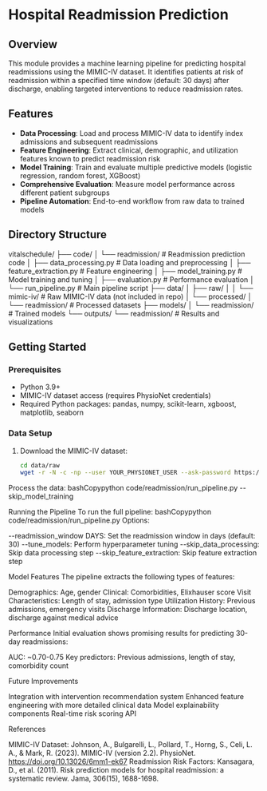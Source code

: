 # Hospital Readmission Prediction

## Overview

This module provides a machine learning pipeline for predicting hospital readmissions using the MIMIC-IV dataset. It identifies patients at risk of readmission within a specified time window (default: 30 days) after discharge, enabling targeted interventions to reduce readmission rates.

## Features

- **Data Processing**: Load and process MIMIC-IV data to identify index admissions and subsequent readmissions
- **Feature Engineering**: Extract clinical, demographic, and utilization features known to predict readmission risk
- **Model Training**: Train and evaluate multiple predictive models (logistic regression, random forest, XGBoost)
- **Comprehensive Evaluation**: Measure model performance across different patient subgroups
- **Pipeline Automation**: End-to-end workflow from raw data to trained models

## Directory Structure

vitalschedule/
├── code/
│   └── readmission/            # Readmission prediction code
│       ├── data_processing.py  # Data loading and preprocessing
│       ├── feature_extraction.py # Feature engineering
│       ├── model_training.py   # Model training and tuning
│       ├── evaluation.py       # Performance evaluation
│       └── run_pipeline.py     # Main pipeline script
├── data/
│   ├── raw/
│   │   └── mimic-iv/           # Raw MIMIC-IV data (not included in repo)
│   └── processed/
│       └── readmission/        # Processed datasets
├── models/
│   └── readmission/            # Trained models
└── outputs/
└── readmission/            # Results and visualizations

## Getting Started

### Prerequisites

- Python 3.9+
- MIMIC-IV dataset access (requires PhysioNet credentials)
- Required Python packages: pandas, numpy, scikit-learn, xgboost, matplotlib, seaborn

### Data Setup

1. Download the MIMIC-IV dataset:
   ```bash
   cd data/raw
   wget -r -N -c -np --user YOUR_PHYSIONET_USER --ask-password https://physionet.org/files/mimiciv/3.1/

Process the data:
bashCopypython code/readmission/run_pipeline.py --skip_model_training


Running the Pipeline
To run the full pipeline:
bashCopypython code/readmission/run_pipeline.py
Options:

--readmission_window DAYS: Set the readmission window in days (default: 30)
--tune_models: Perform hyperparameter tuning
--skip_data_processing: Skip data processing step
--skip_feature_extraction: Skip feature extraction step

Model Features
The pipeline extracts the following types of features:

Demographics: Age, gender
Clinical: Comorbidities, Elixhauser score
Visit Characteristics: Length of stay, admission type
Utilization History: Previous admissions, emergency visits
Discharge Information: Discharge location, discharge against medical advice

Performance
Initial evaluation shows promising results for predicting 30-day readmissions:

AUC: ~0.70-0.75
Key predictors: Previous admissions, length of stay, comorbidity count

Future Improvements

Integration with intervention recommendation system
Enhanced feature engineering with more detailed clinical data
Model explainability components
Real-time risk scoring API

References

MIMIC-IV Dataset: Johnson, A., Bulgarelli, L., Pollard, T., Horng, S., Celi, L. A., & Mark, R. (2023). MIMIC-IV (version 2.2). PhysioNet. https://doi.org/10.13026/6mm1-ek67
Readmission Risk Factors: Kansagara, D., et al. (2011). Risk prediction models for hospital readmission: a systematic review. Jama, 306(15), 1688-1698.
